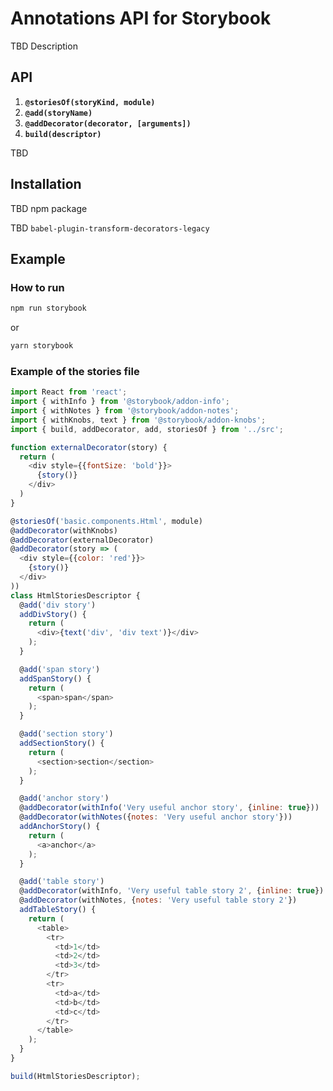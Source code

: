 # Annotations API for Storybook #

TBD Description 

## API ##

1. **`@storiesOf(storyKind, module)`**
2. **`@add(storyName)`**
3. **`@addDecorator(decorator, [arguments])`**
4. **`build(descriptor)`**

TBD

## Installation ##

TBD npm package

TBD `babel-plugin-transform-decorators-legacy`

## Example ##

### How to run ###

```sh
npm run storybook
```

or 

```sh
yarn storybook
```

### Example of the stories file ###

```js
import React from 'react';
import { withInfo } from '@storybook/addon-info';
import { withNotes } from '@storybook/addon-notes';
import { withKnobs, text } from '@storybook/addon-knobs';
import { build, addDecorator, add, storiesOf } from '../src';

function externalDecorator(story) {
  return (
    <div style={{fontSize: 'bold'}}>
      {story()}
    </div>
  )
}

@storiesOf('basic.components.Html', module)
@addDecorator(withKnobs)
@addDecorator(externalDecorator)
@addDecorator(story => (
  <div style={{color: 'red'}}>
    {story()}
  </div>
))
class HtmlStoriesDescriptor {
  @add('div story')
  addDivStory() {
    return (
      <div>{text('div', 'div text')}</div>
    );
  }

  @add('span story')
  addSpanStory() {
    return (
      <span>span</span>
    );
  }

  @add('section story')
  addSectionStory() {
    return (
      <section>section</section>
    );
  }

  @add('anchor story')
  @addDecorator(withInfo('Very useful anchor story', {inline: true}))
  @addDecorator(withNotes({notes: 'Very useful anchor story'}))
  addAnchorStory() {
    return (
      <a>anchor</a>
    );
  }

  @add('table story')
  @addDecorator(withInfo, 'Very useful table story 2', {inline: true})
  @addDecorator(withNotes, {notes: 'Very useful table story 2'})
  addTableStory() {
    return (
      <table>
        <tr>
          <td>1</td>
          <td>2</td>
          <td>3</td>
        </tr>
        <tr>
          <td>a</td>
          <td>b</td>
          <td>c</td>
        </tr>
      </table>
    );
  }
}

build(HtmlStoriesDescriptor);
```